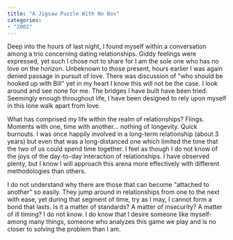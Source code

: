 ```yaml
---
title: "A Jigsaw Puzzle With No Box"
categories:
- "2002"
---
```


Deep into the hours of last night, I found myself within a conversation among a trio concerning dating relationships. Giddy feelings were expressed, yet such I chose not to share for I am the sole one who has no love on the horizon. Unbeknown to those present, hours earlier I was again denied passage in pursuit of love. There was discussion of "who should be hooked up with Bill" yet in my heart I know this will not be the case. I look around and see none for me. The bridges I have built have been tried. Seemingly enough throughout life, I have been designed to rely upon myself in this lone walk apart from love.

What has comprised my life within the realm of relationships? Flings. Moments with one, time with another... nothing of longevity. Quick burnouts. I was once happily involved in a long-term relationship (about 3 years) but even that was a long-distanced one which limited the time that the two of us could spend time together. I feel as though I do not know of the joys of the day-to-day interaction of relationships. I have observed plenty, but I know I will approach this arena more effectively with different methodologies than others.

I do not understand why there are those that can become "attached to another" so easily. They jump around in relationships from one to the next with ease, yet during that segment of time, try as I may, I cannot form a bond that lasts. Is it a matter of standards? A matter of insecurity? A matter of ill timing? I do not know. I do know that I desire someone like myself- among many things, someone who analyzes this game we play and is no closer to solving the problem than I am.